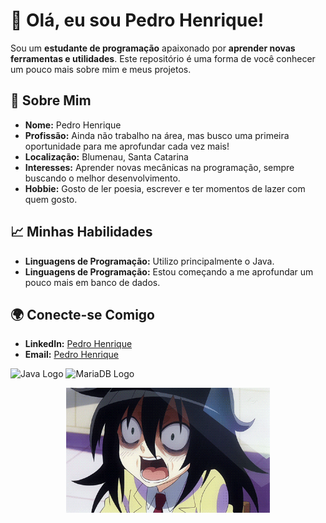 # 👋 Olá, eu sou Pedro Henrique!

Sou um **estudante de programação** apaixonado por **aprender novas ferramentas e utilidades**. Este repositório é uma forma de você conhecer um pouco mais sobre mim e meus projetos.

## 🌟 Sobre Mim

- **Nome:** Pedro Henrique
- **Profissão:** Ainda não trabalho na área, mas busco uma primeira oportunidade para me aprofundar cada vez mais!
- **Localização:** Blumenau, Santa Catarina
- **Interesses:** Aprender novas mecânicas na programação, sempre buscando o melhor desenvolvimento.
- **Hobbie:** Gosto de ler poesia, escrever e ter momentos de lazer com quem gosto.

## 📈 Minhas Habilidades

- **Linguagens de Programação:** Utilizo principalmente o Java.
- **Linguagens de Programação:** Estou começando a me aprofundar um pouco mais em banco de dados.

## 🌍 Conecte-se Comigo

- **LinkedIn:** [Pedro Henrique](https://www.linkedin.com/in/pedro-borba-627493229/)
- **Email:** [Pedro Henrique](mailto:pedrohenriqueborba1@gmail.com)

![Java Logo](https://www.vectorlogo.zone/logos/java/java-icon.svg)
![MariaDB Logo](https://www.vectorlogo.zone/logos/mariadb/mariadb-icon.svg)

<p align="center">
  <img height="200" src="https://raw.githubusercontent.com/LTLA/acceptable-anime-gifs/master/registry/16742_WataMote/0001.gif">
</p>

